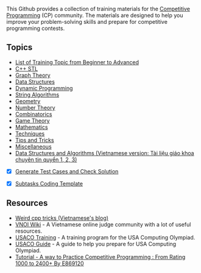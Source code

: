 This Github provides a collection of training materials for the [Competitive Programming](https://en.wikipedia.org/wiki/Competitive_programming) (CP) community. The materials are designed to help you improve your problem-solving skills and prepare for competitive programming contests.

## Topics
- [List of Training Topic from Beginner to Advanced](training-topic/README.md)
- [C++ STL](cpp-stl/README.md)
- [Graph Theory](graph-theory/README.md)
- [Data Structures](data-structures/README.md)
- [Dynamic Programming](dynamic-programming/README.md)
- [String Algorithms](string-algorithms/README.md)
- [Geometry](geometry/README.md)
- [Number Theory](number-theory/README.md)
- [Combinatorics](combinatorics/README.md)
- [Game Theory](game-theory/README.md)
- [Mathematics](mathematics/README.md)
- [Techniques](techniques/README.md)
- [Tips and Tricks](tips-and-tricks/README.md)
- [Miscellaneous](miscellaneous/README.md)
- [Data Structures and Algorithms (Vietnamese version: Tài liệu giáo khoa chuyên tin quyển 1, 2, 3)](training-topic/dsa-book.md)
- [x] [Generate Test Cases and Check Solution](training-topic/product-gen/README.md) 
- [x] [Subtasks Coding Template](training-topic/code-sub-task/README.md)


## Resources
- [Weird cpp tricks (Vietnamese's blog)](https://leduythuccs.github.io/2021-03-28-Weird-cpp-tricks/)
- [VNOI Wiki](https://wiki.vnoi.info/) - A Vietnamese online judge community with a lot of useful resources.
- [USACO Training](http://train.usaco.org/usacogate) - A training program for the USA Computing Olympiad.
- [USACO Guide](https://usaco.guide/) - A guide to help you prepare for USA Computing Olympiad.
- [Tutorial - A way to Practice Competitive Programming : From Rating 1000 to 2400+ By E869120](https://codeforces.com/blog/entry/66909)